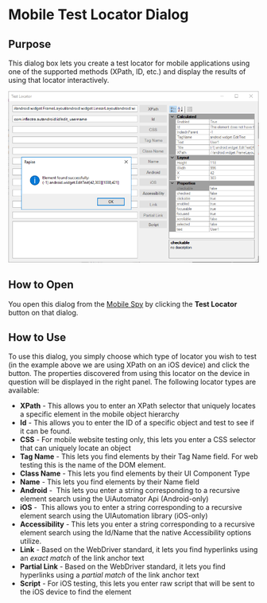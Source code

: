 # Mobile Test Locator Dialog

## Purpose

This dialog box lets you create a test locator for mobile applications using one of the supported methods (XPath, ID, etc.) and display the results of using that locator interactively.

![mobile_test_locator](./img/mobile_test_locator_dialog1.png)

## How to Open

You open this dialog from the [Mobile Spy](object_spy.md) by clicking the **Test Locator** button on that dialog.

## How to Use

To use this dialog, you simply choose which type of locator you wish to test (in the example above we are using XPath on an iOS device) and click the button. The properties discovered from using this locator on the device in question will be displayed in the right panel.
The following locator types are available:

- **XPath** - This allows you to enter an XPath selector that uniquely locates a specific element in the mobile object hierarchy
- **Id** - This allows you to enter the ID of a specific object and test to see if it can be found.
- **CSS** - For mobile website testing only, this lets you enter a CSS selector that can uniquely locate an object
- **Tag Name** - This lets you find elements by their Tag Name field. For web testing this is the name of the DOM element.
- **Class Name** - This lets you find elements by their UI Component Type
- **Name** - This lets you find elements by their Name field
- **Android** -  This lets you enter a string corresponding to a recursive element search using the UiAutomator Api (Android-only)
- **iOS** -  This allows you to enter a string corresponding to a recursive element search using the UIAutomation library (iOS-only)
- **Accessibility** - This lets you enter a string corresponding to a recursive element search using the Id/Name that the native Accessibility options utilize.
- **Link** - Based on the WebDriver standard, it lets you find hyperlinks using an *exact match* of the link anchor text
- **Partial Link** - Based on the WebDriver standard, it lets you find hyperlinks using a *partial match* of the link anchor text
- **Script** - For iOS testing, this lets you enter raw script that will be sent to the iOS device to find the element
